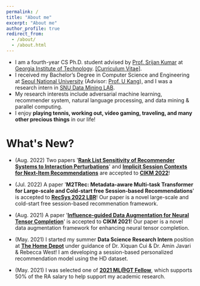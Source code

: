```yaml
---
permalink: /
title: "About me"
excerpt: "About me"
author_profile: true
redirect_from: 
  - /about/
  - /about.html
---
```


* I am a fourth-year CS Ph.D. student advised by [Prof. Srijan Kumar](https://www.cc.gatech.edu/~srijan/) at [Georgia Institute of Technology](https://www.gatech.edu/). [[Curriculum Vitae]](https://github.com/sejoonoh/sejoonoh.github.io/blob/master/files/CV_Sejoon_Oh_Latest.pdf).
* I received my Bachelor’s Degree in Computer Science and Engineering at [Seoul National University](http://snu.ac.kr) (Advisor: [Prof. U Kang](https://datalab.snu.ac.kr/~ukang/)), and I was a research intern in [SNU Data Mining LAB](https://datalab.snu.ac.kr/).
* My research interests include adversarial machine learning, recommender system, natural language processing, and data mining & parallel computing.
* I enjoy **playing tennis, working out, video gaming, traveling, and many other precious things** in our life!  

# What's New?

* (Aug. 2022) Two papers '**[Rank List Sensitivity of Recommender Systems to Interaction Perturbations](https://arxiv.org/abs/2201.12686)**' and **[Implicit Session Contexts for Next-Item Recommendations](https://arxiv.org/abs/2208.09076)** are accepted to **[CIKM 2022](https://www.cikm2022.org/)**!

* (Jul. 2022) A paper '**M2TRec: Metadata-aware Multi-task Transformer for Large-scale and Cold-start free Session-based Recommendations**' is accepted to **[RecSys 2022 LBR](https://recsys.acm.org/recsys22/)**! Our paper is a novel large-scale and cold-start free session-based recommenation framework.

* (Aug. 2021) A paper '[**Influence-guided Data Augmentation for Neural Tensor Completion**](https://arxiv.org/abs/2108.10248)' is accepted to **CIKM 2021**! Our paper is a novel data augmentation framework for enhancing neural tensor completion.

* (May. 2021) I started my summer **Data Science Research Intern** position at [**The Home Depot**](https://www.homedepot.com/) under guidance of Dr. Xiquan Cui & Dr. Amin Javari & Rebecca West! I am developing a session-based personalized recommendation model using the HD dataset.

* (May. 2021) I was selected one of [**2021 ML@GT Fellow**](https://mlatgt.blog/2021/05/10/the-machine-learning-center-awards-inaugural-mlgt-fellows/), which supports 50% of the RA salary to help support my academic research.
